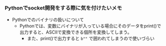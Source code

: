 ### Pythonでsocket開発をする際に気を付けたいメモ
- Pythonでのバイナリの扱いについて
    + Pythonでは、変数にバイナリが入っている場合にそのデータをprint()で出力すると、ASCIIで変換できる個所を変換してしまう。
        * また、print()で出力すると `b""` で囲われてしまうので使いづらい
